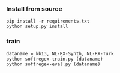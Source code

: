 ### Install from source
    pip install -r requirements.txt
    python setup.py install
    
### train
    dataname = kb13, NL-RX-Synth, NL-RX-Turk
    python softregex-train.py (dataname)
    python softregex-eval.py (dataname)